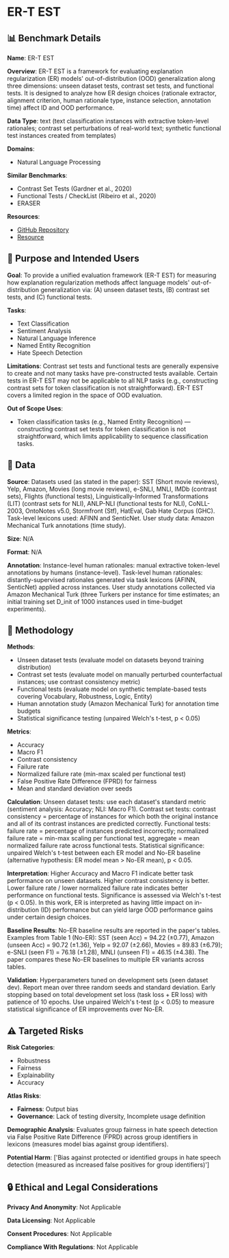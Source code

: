 # ER-T EST

## 📊 Benchmark Details

**Name**: ER-T EST

**Overview**: ER-T EST is a framework for evaluating explanation regularization (ER) models' out-of-distribution (OOD) generalization along three dimensions: unseen dataset tests, contrast set tests, and functional tests. It is designed to analyze how ER design choices (rationale extractor, alignment criterion, human rationale type, instance selection, annotation time) affect ID and OOD performance.

**Data Type**: text (text classification instances with extractive token-level rationales; contrast set perturbations of real-world text; synthetic functional test instances created from templates)

**Domains**:
- Natural Language Processing

**Similar Benchmarks**:
- Contrast Set Tests (Gardner et al., 2020)
- Functional Tests / CheckList (Ribeiro et al., 2020)
- ERASER

**Resources**:
- [GitHub Repository](https://github.com/INK-USC/ER-Test)
- [Resource](https://arxiv.org/abs/2205.12542)

## 🎯 Purpose and Intended Users

**Goal**: To provide a unified evaluation framework (ER-T EST) for measuring how explanation regularization methods affect language models' out-of-distribution generalization via: (A) unseen dataset tests, (B) contrast set tests, and (C) functional tests.

**Tasks**:
- Text Classification
- Sentiment Analysis
- Natural Language Inference
- Named Entity Recognition
- Hate Speech Detection

**Limitations**: Contrast set tests and functional tests are generally expensive to create and not many tasks have pre-constructed tests available. Certain tests in ER-T EST may not be applicable to all NLP tasks (e.g., constructing contrast sets for token classification is not straightforward). ER-T EST covers a limited region in the space of OOD evaluation.

**Out of Scope Uses**:
- Token classification tasks (e.g., Named Entity Recognition) — constructing contrast set tests for token classification is not straightforward, which limits applicability to sequence classification tasks.

## 💾 Data

**Source**: Datasets used (as stated in the paper): SST (Short movie reviews), Yelp, Amazon, Movies (long movie reviews), e-SNLI, MNLI, IMDb (contrast sets), Flights (functional tests), Linguistically-Informed Transformations (LIT) (contrast sets for NLI), ANLP-NLI (functional tests for NLI), CoNLL-2003, OntoNotes v5.0, Stormfront (Stf), HatEval, Gab Hate Corpus (GHC). Task-level lexicons used: AFINN and SenticNet. User study data: Amazon Mechanical Turk annotations (time study).

**Size**: N/A

**Format**: N/A

**Annotation**: Instance-level human rationales: manual extractive token-level annotations by humans (instance-level). Task-level human rationales: distantly-supervised rationales generated via task lexicons (AFINN, SenticNet) applied across instances. User study annotations collected via Amazon Mechanical Turk (three Turkers per instance for time estimates; an initial training set D_init of 1000 instances used in time-budget experiments).

## 🔬 Methodology

**Methods**:
- Unseen dataset tests (evaluate model on datasets beyond training distribution)
- Contrast set tests (evaluate model on manually perturbed counterfactual instances; use contrast consistency metric)
- Functional tests (evaluate model on synthetic template-based tests covering Vocabulary, Robustness, Logic, Entity)
- Human annotation study (Amazon Mechanical Turk) for annotation time budgets
- Statistical significance testing (unpaired Welch's t-test, p < 0.05)

**Metrics**:
- Accuracy
- Macro F1
- Contrast consistency
- Failure rate
- Normalized failure rate (min-max scaled per functional test)
- False Positive Rate Difference (FPRD) for fairness
- Mean and standard deviation over seeds

**Calculation**: Unseen dataset tests: use each dataset's standard metric (sentiment analysis: Accuracy; NLI: Macro F1). Contrast set tests: contrast consistency = percentage of instances for which both the original instance and all of its contrast instances are predicted correctly. Functional tests: failure rate = percentage of instances predicted incorrectly; normalized failure rate = min-max scaling per functional test, aggregate = mean normalized failure rate across functional tests. Statistical significance: unpaired Welch's t-test between each ER model and No-ER baseline (alternative hypothesis: ER model mean > No-ER mean), p < 0.05.

**Interpretation**: Higher Accuracy and Macro F1 indicate better task performance on unseen datasets. Higher contrast consistency is better. Lower failure rate / lower normalized failure rate indicates better performance on functional tests. Significance is assessed via Welch's t-test (p < 0.05). In this work, ER is interpreted as having little impact on in-distribution (ID) performance but can yield large OOD performance gains under certain design choices.

**Baseline Results**: No-ER baseline results are reported in the paper's tables. Examples from Table 1 (No-ER): SST (seen Acc) = 94.22 (±0.77), Amazon (unseen Acc) = 90.72 (±1.36), Yelp = 92.07 (±2.66), Movies = 89.83 (±6.79); e-SNLI (seen F1) = 76.18 (±1.28), MNLI (unseen F1) = 46.15 (±4.38). The paper compares these No-ER baselines to multiple ER variants across tables.

**Validation**: Hyperparameters tuned on development sets (seen dataset dev). Report mean over three random seeds and standard deviation. Early stopping based on total development set loss (task loss + ER loss) with patience of 10 epochs. Use unpaired Welch's t-test (p < 0.05) to measure statistical significance of ER improvements over No-ER.

## ⚠️ Targeted Risks

**Risk Categories**:
- Robustness
- Fairness
- Explainability
- Accuracy

**Atlas Risks**:
- **Fairness**: Output bias
- **Governance**: Lack of testing diversity, Incomplete usage definition

**Demographic Analysis**: Evaluates group fairness in hate speech detection via False Positive Rate Difference (FPRD) across group identifiers in lexicons (measures model bias against group identifiers).

**Potential Harm**: ['Bias against protected or identified groups in hate speech detection (measured as increased false positives for group identifiers)']

## 🔒 Ethical and Legal Considerations

**Privacy And Anonymity**: Not Applicable

**Data Licensing**: Not Applicable

**Consent Procedures**: Not Applicable

**Compliance With Regulations**: Not Applicable
